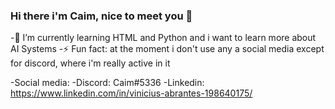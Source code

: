 ### Hi there i'm Caim, nice to meet you 👋

 -🌱 I’m currently learning HTML and Python and i want to learn more about AI Systems
 -⚡ Fun fact: at the moment i don't use any a social media except for discord, where i'm really active in it

-Social media:
-Discord: Caim#5336
-Linkedin: https://www.linkedin.com/in/vinicius-abrantes-198640175/
<!--
**Caim132/Caim132** is a ✨ _special_ ✨ repository because its `README.md` (this file) appears on your GitHub profile.

Here are some ideas to get you started:

- 🔭 I’m currently working on ...
- 🌱 I’m currently learning ...
- 👯 I’m looking to collaborate on ...
- 🤔 I’m looking for help with ...
- 💬 Ask me about ...
- 📫 How to reach me: ...
- 😄 Pronouns: ...
- ⚡ Fun fact: ...
-->
